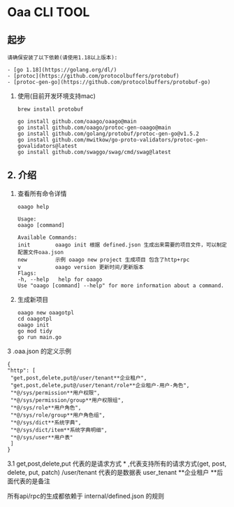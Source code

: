 # Oaa CLI TOOL

## 起步

```
请确保安装了以下依赖(请使用1.18以上版本):

- [go 1.18](https://golang.org/dl/)
- [protoc](https://github.com/protocolbuffers/protobuf)
- [protoc-gen-go](https://github.com/protocolbuffers/protobuf-go)
```

1. 使用(目前开发环境支持mac)
    ```
    brew install protobuf
   
    go install github.com/oaago/oaago@main
    go install github.com/oaago/protoc-gen-oaago@main
    go install github.com/golang/protobuf/protoc-gen-go@v1.5.2
    go install github.com/mwitkow/go-proto-validators/protoc-gen-govalidators@latest
    go install github.com/swaggo/swag/cmd/swag@latest
    ```

## 2. 介绍

1. 查看所有命令详情
   ```
   oaago help
   
   Usage:
   oaago [command]
   
   Available Commands:
   init        oaago init 根据 defined.json 生成出来需要的项目文件，可以制定配置文件oaa.json
   new         示例 oaago new project 生成项目 包含了http+rpc
   v           oaago version 更新时间/更新版本
   Flags:
   -h, --help   help for oaago
   Use "oaago [command] --help" for more information about a command.
   ```

2. 生成新项目
   ```
   oaago new oaagotpl
   cd oaagotpl
   oaago init
   go mod tidy
   go run main.go
   ```

3 .oaa.json 的定义示例

   ```
{
  "http": [
    "get,post,delete,put@/user/tenant**企业租户",
    "get,post,delete,put@/user/tenant/role**企业租户-用户-角色",
    "*@/sys/permission**用户权限",
    "*@/sys/permission/group**用户权限组",
    "*@/sys/role**用户角色",
    "*@/sys/role/group**用户角色组",
    "*@/sys/dict**系统字典",
    "*@/sys/dict/item**系统字典明细",
    "*@/sys/user**用户表"
    ]
}
   ```

3.1
get,post,delete,put 代表的是请求方式 * ,代表支持所有的请求方式(get, post, delete, put, patch)
/user/tenant 代表的是数据表 user_tenant
**企业租户 **后面代表的是备注

所有api/rpc的生成都依赖于 internal/defined.json 的规则